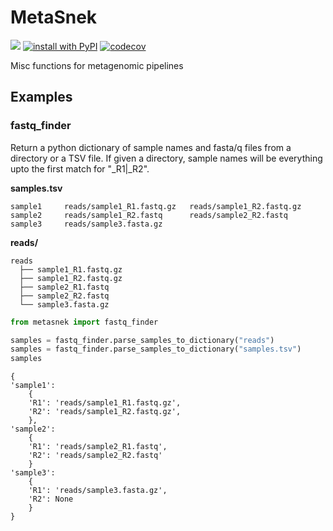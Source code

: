 # MetaSnek

[![](https://img.shields.io/static/v1?label=Licence&message=MIT&color=black)](https://opensource.org/license/mit/)
[![install with PyPI](https://img.shields.io/badge/Install%20with-PyPI-brightgreen.svg?style=flat-square)](https://pypi.org/project/metasnek/)
[![codecov](https://codecov.io/gh/beardymcjohnface/metasnek/branch/main/graph/badge.svg?token=lCyqJhuiCN)](https://codecov.io/gh/beardymcjohnface/metasnek)

Misc functions for metagenomic pipelines

## Examples

### fastq_finder

Return a python dictionary of sample names and fasta/q files from a directory or a TSV file.
If given a directory, sample names will be everything upto the first match for "_R1|_R2".

__samples.tsv__
```text
sample1     reads/sample1_R1.fastq.gz   reads/sample1_R2.fastq.gz
sample2     reads/sample1_R2.fastq      reads/sample2_R2.fastq
sample3     reads/sample3.fasta.gz
```

__reads/__

```text
reads
  ├── sample1_R1.fastq.gz
  ├── sample1_R2.fastq.gz
  ├── sample2_R1.fastq
  ├── sample2_R2.fastq
  └── sample3.fasta.gz

```

```python
from metasnek import fastq_finder

samples = fastq_finder.parse_samples_to_dictionary("reads")
samples = fastq_finder.parse_samples_to_dictionary("samples.tsv")
samples
```

```text
{
'sample1': 
    {
    'R1': 'reads/sample1_R1.fastq.gz', 
    'R2': 'reads/sample1_R2.fastq.gz', 
    }, 
'sample2': 
    {
    'R1': 'reads/sample2_R1.fastq', 
    'R2': 'reads/sample2_R2.fastq'
    }
'sample3': 
    {
    'R1': 'reads/sample3.fasta.gz', 
    'R2': None
    }
}
```
